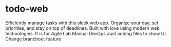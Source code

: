 # todo-web
Efficiently manage tasks with this sleek web app. Organize your day, set priorities, and stay on top of deadlines. Built with love using modern web technologies.
It is for Agile Lab Manual DevOps
Just adding files to show UI Change branchout feature
